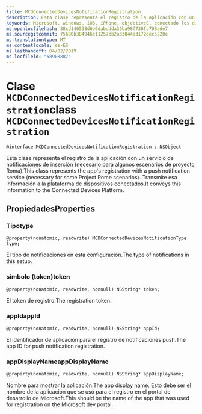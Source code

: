 ```yaml
---
title: MCDConnectedDevicesNotificationRegistration
description: Esta clase representa el registro de la aplicación con un servicio de notificaciones de inserción (necesario para algunos escenarios de proyecto Roma).
keywords: Microsoft, windows, iOS, iPhone, objectiveC, conectado los dispositivos, proyecto Roma
ms.openlocfilehash: 38cd140538d6e6dabddda39ba98f736fc708ade7
ms.sourcegitcommit: 75680b384946e11257bb2a33044a3172dec5220e
ms.translationtype: MT
ms.contentlocale: es-ES
ms.lasthandoff: 04/02/2019
ms.locfileid: "58908887"
---
```

# <a name="class-mcdconnecteddevicesnotificationregistration"></a><span data-ttu-id="7fdbd-104">Clase `MCDConnectedDevicesNotificationRegistration`</span><span class="sxs-lookup"><span data-stu-id="7fdbd-104">class `MCDConnectedDevicesNotificationRegistration`</span></span> 

```
@interface MCDConnectedDevicesNotificationRegistration : NSObject
```  
 <span data-ttu-id="7fdbd-105">Esta clase representa el registro de la aplicación con un servicio de notificaciones de inserción (necesario para algunos escenarios de proyecto Roma).</span><span class="sxs-lookup"><span data-stu-id="7fdbd-105">This class represents the app's registration with a push notification service (necessary for some Project Rome scenarios).</span></span> <span data-ttu-id="7fdbd-106">Transmite esa información a la plataforma de dispositivos conectados.</span><span class="sxs-lookup"><span data-stu-id="7fdbd-106">It conveys this information to the Connected Devices Platform.</span></span>

## <a name="properties"></a><span data-ttu-id="7fdbd-107">Propiedades</span><span class="sxs-lookup"><span data-stu-id="7fdbd-107">Properties</span></span>

### <a name="type"></a><span data-ttu-id="7fdbd-108">Tipo</span><span class="sxs-lookup"><span data-stu-id="7fdbd-108">type</span></span>
`@property(nonatomic, readwrite) MCDConnectedDevicesNotificationType type;`

<span data-ttu-id="7fdbd-109">El tipo de notificaciones en esta configuración.</span><span class="sxs-lookup"><span data-stu-id="7fdbd-109">The type of notifications in this setup.</span></span>

### <a name="token"></a><span data-ttu-id="7fdbd-110">símbolo (token)</span><span class="sxs-lookup"><span data-stu-id="7fdbd-110">token</span></span>
`@property(nonatomic, readwrite, nonnull) NSString* token;`

<span data-ttu-id="7fdbd-111">El token de registro.</span><span class="sxs-lookup"><span data-stu-id="7fdbd-111">The registration token.</span></span>

### <a name="appid"></a><span data-ttu-id="7fdbd-112">appId</span><span class="sxs-lookup"><span data-stu-id="7fdbd-112">appId</span></span>
`@property(nonatomic, readwrite, nonnull) NSString* appId;`

<span data-ttu-id="7fdbd-113">El identificador de aplicación para el registro de notificaciones push.</span><span class="sxs-lookup"><span data-stu-id="7fdbd-113">The app ID for push notification registration.</span></span>

### <a name="appdisplayname"></a><span data-ttu-id="7fdbd-114">appDisplayName</span><span class="sxs-lookup"><span data-stu-id="7fdbd-114">appDisplayName</span></span>
`@property(nonatomic, readwrite, nonnull) NSString* appDisplayName;`

<span data-ttu-id="7fdbd-115">Nombre para mostrar la aplicación.</span><span class="sxs-lookup"><span data-stu-id="7fdbd-115">The app display name.</span></span> <span data-ttu-id="7fdbd-116">Esto debe ser el nombre de la aplicación que se usó para el registro en el portal de desarrollo de Microsoft.</span><span class="sxs-lookup"><span data-stu-id="7fdbd-116">This should be the name of the app that was used for registration on the Microsoft dev portal.</span></span>
